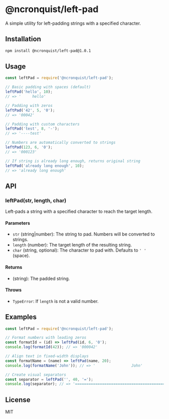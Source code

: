 # @ncronquist/left-pad

A simple utility for left-padding strings with a specified character.

## Installation

```bash
npm install @ncronquist/left-pad@1.0.1
```

## Usage

```javascript
const leftPad = require('@ncronquist/left-pad');

// Basic padding with spaces (default)
leftPad('hello', 10);
// => '     hello'

// Padding with zeros
leftPad('42', 5, '0');
// => '00042'

// Padding with custom characters
leftPad('test', 8, '-');
// => '----test'

// Numbers are automatically converted to strings
leftPad(123, 6, '0');
// => '000123'

// If string is already long enough, returns original string
leftPad('already long enough', 10);
// => 'already long enough'
```

## API

### leftPad(str, length, char)

Left-pads a string with a specified character to reach the target length.

#### Parameters

- `str` (string|number): The string to pad. Numbers will be converted to strings.
- `length` (number): The target length of the resulting string.
- `char` (string, optional): The character to pad with. Defaults to `' '` (space).

#### Returns

- (string): The padded string.

#### Throws

- `TypeError`: If `length` is not a valid number.

## Examples

```javascript
const leftPad = require('@ncronquist/left-pad');

// Format numbers with leading zeros
const formatId = (id) => leftPad(id, 6, '0');
console.log(formatId(42)); // => '000042'

// Align text in fixed-width displays
const formatName = (name) => leftPad(name, 20);
console.log(formatName('John')); // => '                John'

// Create visual separators
const separator = leftPad('', 40, '=');
console.log(separator); // => '========================================'
```

## License

MIT
